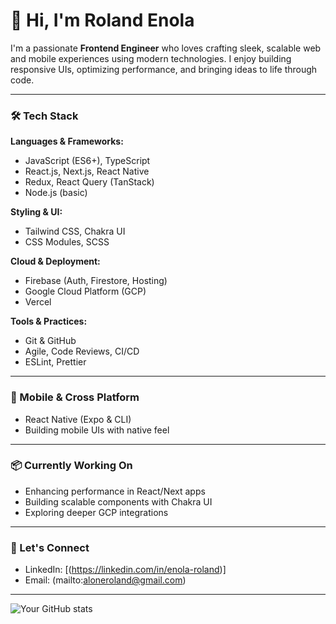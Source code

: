 # 👋 Hi, I'm Roland Enola

I'm a passionate **Frontend Engineer** who loves crafting sleek, scalable web and mobile experiences using modern technologies. I enjoy building responsive UIs, optimizing performance, and bringing ideas to life through code.

---

### 🛠 Tech Stack

**Languages & Frameworks:**
- JavaScript (ES6+), TypeScript
- React.js, Next.js, React Native
- Redux, React Query (TanStack)
- Node.js (basic)

**Styling & UI:**
- Tailwind CSS, Chakra UI
- CSS Modules, SCSS

**Cloud & Deployment:**
- Firebase (Auth, Firestore, Hosting)
- Google Cloud Platform (GCP)
- Vercel

**Tools & Practices:**
- Git & GitHub
- Agile, Code Reviews, CI/CD
- ESLint, Prettier

---

### 📱 Mobile & Cross Platform
- React Native (Expo & CLI)
- Building mobile UIs with native feel

---

### 📦 Currently Working On
- Enhancing performance in React/Next apps  
- Building scalable components with Chakra UI  
- Exploring deeper GCP integrations

---

### 🚀 Let's Connect
- LinkedIn: [(https://linkedin.com/in/enola-roland)]
- Email: (mailto:aloneroland@gmail.com)

---

![Your GitHub stats](https://github-readme-stats.vercel.app/api?username=mystiexx&show_icons=true&theme=radical)

